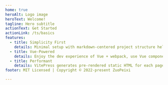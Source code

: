 ```yaml
---
home: true
heroAlt: Logo image
heroText: Welcome!
tagline: Hero subtitle
actionText: Get Started
actionLink: /ts/basics
features:
  - title: Simplicity First
    details: Minimal setup with markdown-centered project structure helps you focus on writing.
  - title: Vue-Powered
    details: Enjoy the dev experience of Vue + webpack, use Vue components in markdown, and develop custom themes with Vue.
  - title: Performant
    details: VitePress generates pre-rendered static HTML for each page, and runs as an SPA once a page is loaded.
footer: MIT Licensed | Copyright © 2022-present ZuoPeixi

---
```


